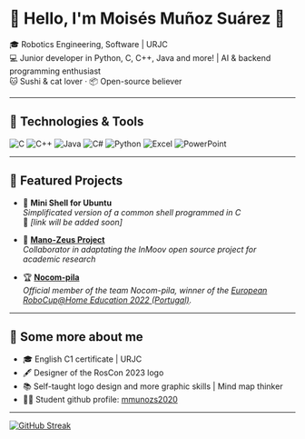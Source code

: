 # 🙌 Hello, I'm Moisés Muñoz Suárez 🙌

🎓 Robotics Engineering, Software | URJC  
💻 Junior developer in Python, C, C++, Java and more! | AI & backend programming enthusiast  
🐱 Sushi & cat lover · 📦 Open-source believer

---

## 🔧 Technologies & Tools

![C](https://img.shields.io/badge/C-00599C?style=flat&logo=c&logoColor=white)
![C++](https://img.shields.io/badge/C++-00599C?style=flat&logo=c%2B%2B&logoColor=white)
![Java](https://img.shields.io/badge/Java-ED8B00?style=flat&logo=openjdk&logoColor=white)
![C#](https://img.shields.io/badge/C%23-239120?style=flat&logo=c-sharp&logoColor=white)
![Python](https://img.shields.io/badge/Python-3776AB?style=flat&logo=python&logoColor=white)
![Excel](https://img.shields.io/badge/Excel-217346?style=flat&logo=microsoft-excel&logoColor=white)
![PowerPoint](https://img.shields.io/badge/PowerPoint-B7472A?style=flat&logo=microsoft-powerpoint&logoColor=white)

---

## 📂 Featured Projects

- 🐚 **Mini Shell for Ubuntu**  
  *Simplificated version of a common shell programmed in C*  
  🔗 _[link will be added soon]_

- 🦾 [**Mano-Zeus Project**](https://github.com/RoboTech-URJC/Mano-Zeus)  
  *Collaborator in adaptating the InMoov open source project for academic research*

- 🏆 [**Nocom-pila**](https://vbarcena2020.github.io/Nocom-Pila/)  
  *Official member of the team Nocom-pila, winner of the [European RoboCup@Home Education 2022 (Portugal)](https://www.urjc.es/todas-las-noticias-de-actualidad/7352-la-urjc-ganadora-de-la-european-robocup-2022).*

---

## 🎴 Some more about me

- 🎓 English C1 certificate | URJC
- 🖋️ Designer of the RosCon 2023 logo
- 📚 Self-taught logo design and more graphic skills | Mind map thinker
- 🧑‍🎓 Student github profile: [mmunozs2020](https://github.com/mmunozs2020)

---

[![GitHub Streak](https://streak-stats.demolab.com/?user=m2stack)](https://git.io/streak-stats)
